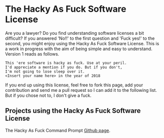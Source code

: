# The Hacky As Fuck Software License
Are you a lawyer? Do you find understanding software licenses a bit difficult? If you answered 'No!!' to the first question and 'Fuck yes!' to the second, you might enjoy using the Hacky As Fuck Software License. This is a work in progress with the aim of being simple and easy to understand. Version 1 reads as follows.

```
This 'ere software is hacky as fuck. Use at your peril.
I'd appreciate a mention if you do. But if you don't,
I'm not going to lose sleep over it.
<Insert your name here> in the year of 2018
```

If you end up using this license, feel free to fork this page, add your contribution and send me a pull request so I can add it to the following list. But if you chose not to, I don't give a fuck.

## Projects using the Hacky As Fuck Software License

The Hacky As Fuck Command Prompt [Github page](https://github.com/benhj/thehackyasfuckcommandprompt).
